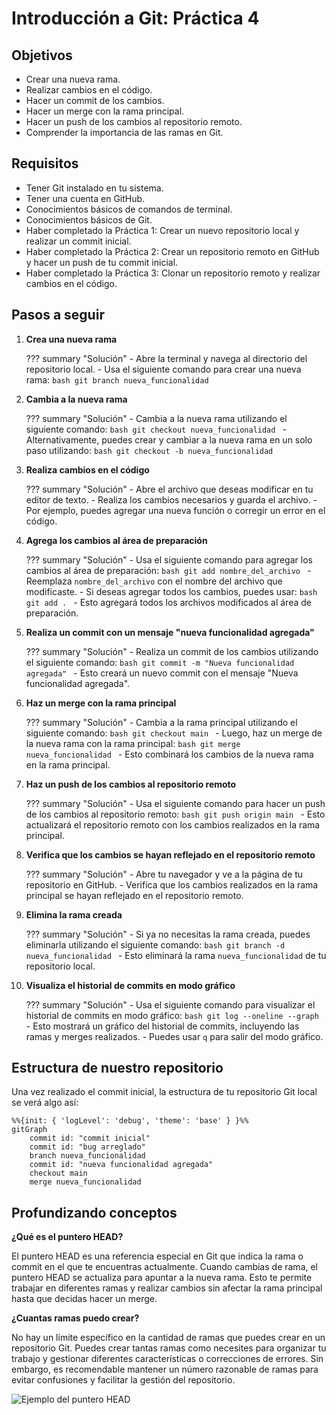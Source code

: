 # Introducción a Git: Práctica 4

## Objetivos

- Crear una nueva rama.
- Realizar cambios en el código.
- Hacer un commit de los cambios.
- Hacer un merge con la rama principal.
- Hacer un push de los cambios al repositorio remoto.
- Comprender la importancia de las ramas en Git.

## Requisitos

- Tener Git instalado en tu sistema.
- Tener una cuenta en GitHub.
- Conocimientos básicos de comandos de terminal.
- Conocimientos básicos de Git.
- Haber completado la Práctica 1: Crear un nuevo repositorio local y realizar un commit inicial.
- Haber completado la Práctica 2: Crear un repositorio remoto en GitHub y hacer un push de tu commit inicial.
- Haber completado la Práctica 3: Clonar un repositorio remoto y realizar cambios en el código.

## Pasos a seguir

1. **Crea una nueva rama**

    ??? summary "Solución"
        - Abre la terminal y navega al directorio del repositorio local.
        - Usa el siguiente comando para crear una nueva rama:
          ```bash
          git branch nueva_funcionalidad
          ```

2. **Cambia a la nueva rama**

    ??? summary "Solución"
        - Cambia a la nueva rama utilizando el siguiente comando:
          ```bash
          git checkout nueva_funcionalidad
          ```
        - Alternativamente, puedes crear y cambiar a la nueva rama en un solo paso utilizando:
          ```bash
          git checkout -b nueva_funcionalidad
          ```

3. **Realiza cambios en el código**

    ??? summary "Solución"
        - Abre el archivo que deseas modificar en tu editor de texto.
        - Realiza los cambios necesarios y guarda el archivo.
        - Por ejemplo, puedes agregar una nueva función o corregir un error en el código.

4. **Agrega los cambios al área de preparación**

    ??? summary "Solución"
        - Usa el siguiente comando para agregar los cambios al área de preparación:
          ```bash
          git add nombre_del_archivo
          ```
        - Reemplaza `nombre_del_archivo` con el nombre del archivo que modificaste.
        - Si deseas agregar todos los cambios, puedes usar:
          ```bash
          git add .
          ```
        - Esto agregará todos los archivos modificados al área de preparación.

5. **Realiza un commit con un mensaje "nueva funcionalidad agregada"**

    ??? summary "Solución"
        - Realiza un commit de los cambios utilizando el siguiente comando:
          ```bash
          git commit -m "Nueva funcionalidad agregada"
          ```
        - Esto creará un nuevo commit con el mensaje "Nueva funcionalidad agregada".

6. **Haz un merge con la rama principal**

    ??? summary "Solución"
        - Cambia a la rama principal utilizando el siguiente comando:
          ```bash
          git checkout main
          ```
        - Luego, haz un merge de la nueva rama con la rama principal:
          ```bash
          git merge nueva_funcionalidad
          ```
        - Esto combinará los cambios de la nueva rama en la rama principal.

7. **Haz un push de los cambios al repositorio remoto**

    ??? summary "Solución"
        - Usa el siguiente comando para hacer un push de los cambios al repositorio remoto:
          ```bash
          git push origin main
          ```
        - Esto actualizará el repositorio remoto con los cambios realizados en la rama principal.

8. **Verifica que los cambios se hayan reflejado en el repositorio remoto**

    ??? summary "Solución"
        - Abre tu navegador y ve a la página de tu repositorio en GitHub.
        - Verifica que los cambios realizados en la rama principal se hayan reflejado en el repositorio remoto.

9. **Elimina la rama creada**

    ??? summary "Solución"
        - Si ya no necesitas la rama creada, puedes eliminarla utilizando el siguiente comando:
          ```bash
          git branch -d nueva_funcionalidad
          ```
        - Esto eliminará la rama `nueva_funcionalidad` de tu repositorio local.

10. **Visualiza el historial de commits en modo gráfico**

    ??? summary "Solución"
        - Usa el siguiente comando para visualizar el historial de commits en modo gráfico:
          ```bash
          git log --oneline --graph
          ```
        - Esto mostrará un gráfico del historial de commits, incluyendo las ramas y merges realizados.
        - Puedes usar `q` para salir del modo gráfico.

## Estructura de nuestro repositorio

Una vez realizado el commit inicial, la estructura de tu repositorio Git local se verá algo así:

```mermaid
%%{init: { 'logLevel': 'debug', 'theme': 'base' } }%%
gitGraph
    commit id: "commit inicial"
    commit id: "bug arreglado"
    branch nueva_funcionalidad
    commit id: "nueva funcionalidad agregada"
    checkout main
    merge nueva_funcionalidad
```

## Profundizando conceptos

**¿Qué es el puntero HEAD?**

El puntero HEAD es una referencia especial en Git que indica la rama o commit en el que te encuentras actualmente. Cuando cambias de rama, el puntero HEAD se actualiza para apuntar a la nueva rama. Esto te permite trabajar en diferentes ramas y realizar cambios sin afectar la rama principal hasta que decidas hacer un merge.

**¿Cuantas ramas puedo crear?**

No hay un límite específico en la cantidad de ramas que puedes crear en un repositorio Git. Puedes crear tantas ramas como necesites para organizar tu trabajo y gestionar diferentes características o correcciones de errores. Sin embargo, es recomendable mantener un número razonable de ramas para evitar confusiones y facilitar la gestión del repositorio.

![Ejemplo del puntero HEAD](https://i.sstatic.net/eAo7u.png "Ejemplo del puntero HEAD")
